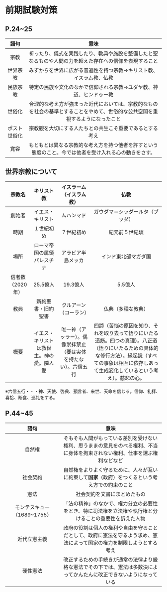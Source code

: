 # 前期試験対策

## P.24~25

|語句|意味|
|:--:|:--:|
|宗教|祈ったり、儀式を実践したり、教典や施設を整備したと聖なるものや人間の力を超えた存在への信仰を表現すること|
|世界宗教|みずからを世界に広がる普遍性を持つ宗教→キリスト教、イスラム教、仏教|
|民族宗教|特定の民族や文化のなかで信仰される宗教→ユダヤ教、神道、ヒンドゥー教|
|世俗化|合理的な考え方が強まった近代においては、宗教的なものを社会の基準とすることをやめて、世俗的な公共空間を重視するようになったこと|
|ポスト世俗化|宗教観を大切にする人たちとの共生こそ重要であるとする考え|
|寛容|もともとは異なる宗教的な考え方を持つ他者を許すという態度のこと。今では他者を受け入れる心の動きをさす。|

## 世界宗教について
|宗教名|キリスト教|イスラーム（イスラム教）|仏教|
|:--:|:--:|:--:|:--:|
|創始者|イエス・キリスト|ムハンマド|ガウダマ＝シッダールタ（ブッダ）|
|時期|１世紀初め|７世紀初め|紀元前５世紀頃|
|場所|ローマ帝国の属領パレスチナ|アラビア半島メッカ|インド東北部マガダ国|
|信者数（2020年）|25.5億人|19.3億人|5.5億人|
|教典|新約聖書・旧約聖書|クルアーン（コーラン）|仏典（多種な教典）|
|概要|イエス・キリストは救世主。神の愛。隣人愛|唯一神（アッラー）。偶像崇拝禁止（要は実体を持たない）。六信五行|四諦（苦悩の原因を知り、それを取り去って悟りにいたる道筋。四つの真理）。八正道（悟りにいたるための具体的な修行方法）。縁起説（すべての事象は相互に依存しあって生成変化しているという考え）。慈悲の心。|

※六信五行・・・神、天使、啓典、預言者、来世、天命を信じる。信仰、礼拝、喜拾、断食、巡礼をする。


## P.44~45
|語句|意味|
|:--:|:--:|
|自然権|そもそも人間がもっている差別を受けない権利、思うままの意見をのべる権利、不当に身体を拘束されない権利、仕事を選ぶ権利などなど|
|社会契約|自然権をよりよく守るために、人々が互いに約束して**国家**（政府）をつくるという考え方での約束のこと|
|憲法|社会契約を文書にまとめたもの|
|モンテスキュー（1689~1755）|「法の精神」のなかで、権力分立の必要性をとき、特に司法権を立法権や執行権と分けることの重要性を訴えた人物|
|近代立憲主義|政府の役割は個人の権利や自由を守ることだとして、政府に憲法を守るよう求め、憲法によって国家の権力を制限しようとする考え|
|硬性憲法|改正するための手続きが通常の法律より厳格な憲法でその下では、憲法は多数決によってかんたんに改正できないようになっている|